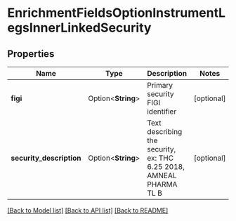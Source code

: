 # EnrichmentFieldsOptionInstrumentLegsInnerLinkedSecurity

## Properties

Name | Type | Description | Notes
------------ | ------------- | ------------- | -------------
**figi** | Option<**String**> | Primary security FIGI identifier | [optional]
**security_description** | Option<**String**> | Text describing the security, ex: THC 6.25 2018, AMNEAL PHARMA TL B | [optional]

[[Back to Model list]](../README.md#documentation-for-models) [[Back to API list]](../README.md#documentation-for-api-endpoints) [[Back to README]](../README.md)


